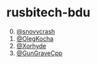 rusbitech-bdu
==========
0. [@snovvcrash](https://github.com/snovvcrash "snovvcrash (Sam Freeside)")
1. [@OlegKocha](https://github.com/OlegKocha "OlegKocha")
2. [@Xorhyde](https://github.com/Xorhyde "Xorhyde")
3. [@GunGraveCpp](https://github.com/GunGraveCpp "GunGraveCpp")
